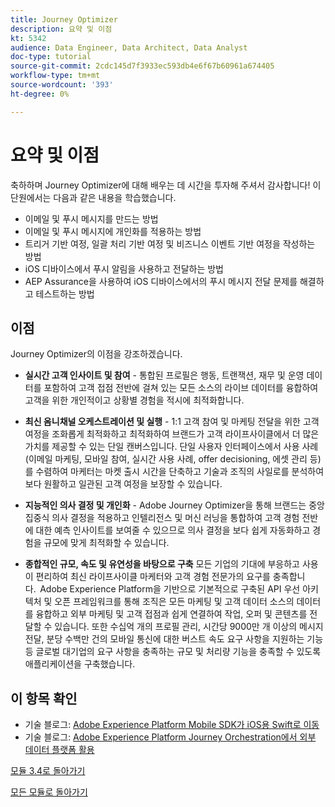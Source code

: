 ```yaml
---
title: Journey Optimizer
description: 요약 및 이점
kt: 5342
audience: Data Engineer, Data Architect, Data Analyst
doc-type: tutorial
source-git-commit: 2cdc145d7f3933ec593db4e6f67b60961a674405
workflow-type: tm+mt
source-wordcount: '393'
ht-degree: 0%

---
```


# 요약 및 이점

축하하며 Journey Optimizer에 대해 배우는 데 시간을 투자해 주셔서 감사합니다!
이 단원에서는 다음과 같은 내용을 학습했습니다.

- 이메일 및 푸시 메시지를 만드는 방법
- 이메일 및 푸시 메시지에 개인화를 적용하는 방법
- 트리거 기반 여정, 일괄 처리 기반 여정 및 비즈니스 이벤트 기반 여정을 작성하는 방법
- iOS 디바이스에서 푸시 알림을 사용하고 전달하는 방법
- AEP Assurance을 사용하여 iOS 디바이스에서의 푸시 메시지 전달 문제를 해결하고 테스트하는 방법

## 이점

Journey Optimizer의 이점을 강조하겠습니다.

- **실시간 고객 인사이트 및 참여** - 통합된 프로필은 행동, 트랜잭션, 재무 및 운영 데이터를 포함하여 고객 접점 전반에 걸쳐 있는 모든 소스의 라이브 데이터를 융합하여 고객을 위한 개인적이고 상황별 경험을 적시에 최적화합니다.  

- **최신 옴니채널 오케스트레이션 및 실행** - 1:1 고객 참여 및 마케팅 전달을 위한 고객 여정을 조화롭게 최적화하고 최적화하여 브랜드가 고객 라이프사이클에서 더 많은 가치를 제공할 수 있는 단일 캔버스입니다&#x200B;. 단일 사용자 인터페이스에서 사용 사례(이메일 마케팅, 모바일 참여, 실시간 사용 사례, offer decisioning, 에셋 관리 등)를 수렴하여 마케터는 마켓 출시 시간을 단축하고 기술과 조직의 사일로를 분석하여 보다 원활하고 일관된 고객 여정을 보장할 수 있습니다.  

- **지능적인 의사 결정 및 개인화** - Adobe Journey Optimizer을 통해 브랜드는 중앙 집중식 의사 결정을 적용하고 인텔리전스 및 머신 러닝을 통합하여 고객 경험 전반에 대한 예측 인사이트를 보여줄 수 있으므로 의사 결정을 보다 쉽게 자동화하고 경험을 규모에 맞게 최적화할 수 있습니다. 

- **종합적인 규모, 속도 및 유연성을 바탕으로 구축** 모든 기업의 기대에 부응하고 사용이 편리하여 최신 라이프사이클 마케터와 고객 경험 전문가의 요구를 충족합니다.  Adobe Experience Platform을 기반으로 기본적으로 구축된 API 우선 아키텍처 및 오픈 프레임워크를 통해 조직은 모든 마케팅 및 고객 데이터 소스의 데이터를 융합하고 외부 마케팅 및 고객 접점과 쉽게 연결하여 작업, 오퍼 및 콘텐츠를 전달할 수 있습니다. 또한 수십억 개의 프로필 관리, 시간당 9000만 개 이상의 메시지 전달, 분당 수백만 건의 모바일 통신에 대한 버스트 속도 요구 사항을 지원하는 기능 등 글로벌 대기업의 요구 사항을 충족하는 규모 및 처리량 기능을 충족할 수 있도록 애플리케이션을 구축했습니다. 

## 이 항목 확인

- 기술 블로그: [Adobe Experience Platform Mobile SDK가 iOS용 Swift로 이동](https://medium.com/adobetech/adobe-experience-platform-mobile-sdks-move-to-swift-for-ios-6aa67b67b4d4)
- 기술 블로그: [Adobe Experience Platform Journey Orchestration에서 외부 데이터 플랫폼 활용](https://medium.com/adobetech/leveraging-external-data-platforms-in-adobe-experience-platform-journey-orchestration-54fc6134fe17)

[모듈 3.4로 돌아가기](./journeyoptimizer.md)

[모든 모듈로 돌아가기](../../../overview.md)
